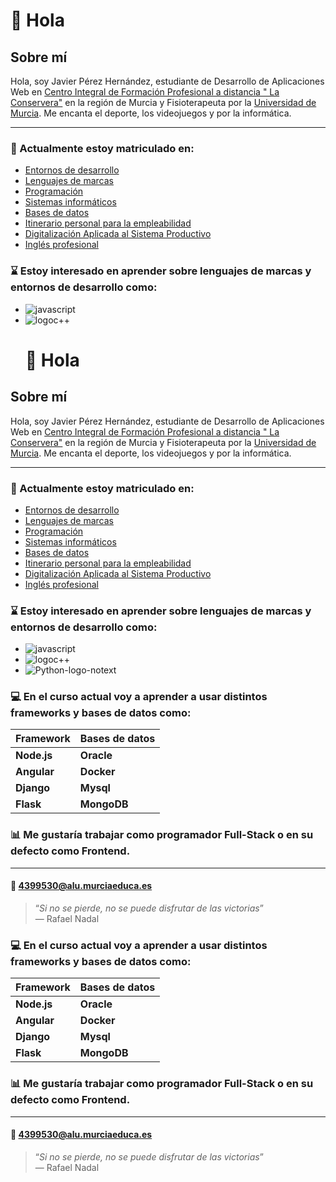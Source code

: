 # 👋 **Hola** # 

## Sobre mí ##

Hola, soy Javier Pérez Hernández, estudiante de Desarrollo de Aplicaciones Web en [Centro Integral de Formación Profesional a distancia " La Conservera"](https://www.ieslosalbares.es/laconservera/) en la región de Murcia
y Fisioterapeuta por la [Universidad de Murcia](https://www.um.es/). Me encanta el deporte, los videojuegos y por la informática.

---

 ### 📗 Actualmente estoy matriculado en:
 - [Entornos de desarrollo](https://ead.murciaeduca.es/course/view.php?id=11658)
 - [Lenguajes de marcas](https://ead.murciaeduca.es/course/view.php?id=11625)
 - [Programación](https://ead.murciaeduca.es/course/view.php?id=11657)
 - [Sistemas informáticos](https://ead.murciaeduca.es/course/view.php?id=11655)
 - [Bases de datos](https://ead.murciaeduca.es/course/view.php?id=11656)
 - [Itinerario personal para la empleabilidad](https://ead.murciaeduca.es/course/view.php?id=12025)
 - [Digitalización Aplicada al Sistema Productivo](https://ead.murciaeduca.es/course/view.php?id=11777)
 - [Inglés profesional](https://ead.murciaeduca.es/course/view.php?id=11502)
 
### ⌛ Estoy interesado en aprender sobre lenguajes de marcas y entornos de desarrollo como:
- ![javascript](https://github.com/user-attachments/assets/02a892aa-51b0-41a9-8e20-58c68453e4d6)
- ![logoc++](https://github.com/user-attachments/assets/f9e1b057-81da-488e-a4b1-00fae62dd404)
  # 👋 **Hola** # 

## Sobre mí ##

Hola, soy Javier Pérez Hernández, estudiante de Desarrollo de Aplicaciones Web en [Centro Integral de Formación Profesional a distancia " La Conservera"](https://www.ieslosalbares.es/laconservera/) en la región de Murcia
y Fisioterapeuta por la [Universidad de Murcia](https://www.um.es/). Me encanta el deporte, los videojuegos y por la informática.

---

 ### 📗 Actualmente estoy matriculado en:
 - [Entornos de desarrollo](https://ead.murciaeduca.es/course/view.php?id=11658)
 - [Lenguajes de marcas](https://ead.murciaeduca.es/course/view.php?id=11625)
 - [Programación](https://ead.murciaeduca.es/course/view.php?id=11657)
 - [Sistemas informáticos](https://ead.murciaeduca.es/course/view.php?id=11655)
 - [Bases de datos](https://ead.murciaeduca.es/course/view.php?id=11656)
 - [Itinerario personal para la empleabilidad](https://ead.murciaeduca.es/course/view.php?id=12025)
 - [Digitalización Aplicada al Sistema Productivo](https://ead.murciaeduca.es/course/view.php?id=11777)
 - [Inglés profesional](https://ead.murciaeduca.es/course/view.php?id=11502)
 
### ⌛ Estoy interesado en aprender sobre lenguajes de marcas y entornos de desarrollo como:
- ![javascript](https://github.com/user-attachments/assets/02a892aa-51b0-41a9-8e20-58c68453e4d6)
- ![logoc++](https://github.com/user-attachments/assets/f9e1b057-81da-488e-a4b1-00fae62dd404)
- ![Python-logo-notext](https://github.com/user-attachments/assets/55b98087-d513-4c80-b430-de88bf05a7cc)

 ### 💻 En el curso actual voy a aprender a usar distintos frameworks y bases de datos como:
| **Framework**                 | **Bases de datos**  | 
|-------------------------------|---------------------|
| **Node.js**                   | **Oracle**	      |	  
| **Angular**		        | **Docker**	      |
| **Django**			| **Mysql**           |
| **Flask**			| **MongoDB**         |


### 📊 Me gustaría trabajar como programador Full-Stack o en su defecto como Frontend.
---
#### 📧 **4399530@alu.murciaeduca.es**

> “*Si no se pierde, no se puede disfrutar de las victorias*”  
> — Rafael Nadal

	

 ### 💻 En el curso actual voy a aprender a usar distintos frameworks y bases de datos como:
| **Framework**                 | **Bases de datos**  | 
|-------------------------------|---------------------|
| **Node.js**                   | **Oracle**	      |	  
| **Angular**		        | **Docker**	      |
| **Django**			| **Mysql**           |
| **Flask**			| **MongoDB**         |


### 📊 Me gustaría trabajar como programador Full-Stack o en su defecto como Frontend.
---

#### 📧 **4399530@alu.murciaeduca.es**
> “*Si no se pierde, no se puede disfrutar de las victorias*”  
> — Rafael Nadal


     
     
     
